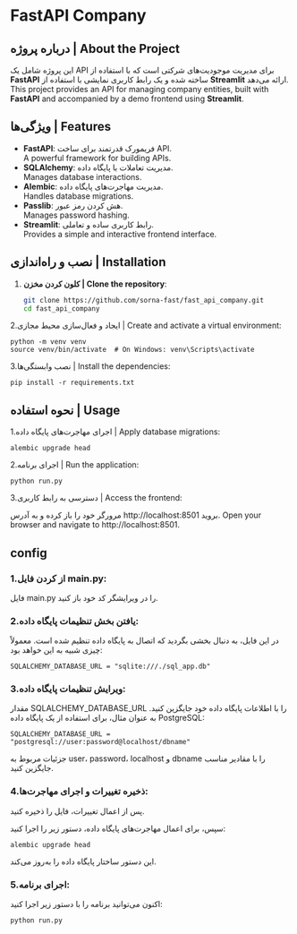 # FastAPI Company

## درباره پروژه | About the Project

این پروژه شامل یک API برای مدیریت موجودیت‌های شرکتی است که با استفاده از **FastAPI** ساخته شده و یک رابط کاربری نمایشی با استفاده از **Streamlit** ارائه می‌دهد.  
This project provides an API for managing company entities, built with **FastAPI** and accompanied by a demo frontend using **Streamlit**.

## ویژگی‌ها | Features

- **FastAPI**: فریمورک قدرتمند برای ساخت API.  
  A powerful framework for building APIs.
- **SQLAlchemy**: مدیریت تعاملات با پایگاه داده.  
  Manages database interactions.
- **Alembic**: مدیریت مهاجرت‌های پایگاه داده.  
  Handles database migrations.
- **Passlib**: هش کردن رمز عبور.  
  Manages password hashing.
- **Streamlit**: رابط کاربری ساده و تعاملی.  
  Provides a simple and interactive frontend interface.

## نصب و راه‌اندازی | Installation

1. **کلون کردن مخزن | Clone the repository**:

   ```bash
   git clone https://github.com/sorna-fast/fast_api_company.git
   cd fast_api_company
   ```
   
2.ایجاد و فعال‌سازی محیط مجازی | Create and activate a virtual environment:
```
python -m venv venv
source venv/bin/activate  # On Windows: venv\Scripts\activate
```

3.نصب وابستگی‌ها | Install the dependencies:
```
pip install -r requirements.txt
```

## نحوه استفاده | Usage
1.اجرای مهاجرت‌های پایگاه داده | Apply database migrations:
```
alembic upgrade head
```
2.اجرای برنامه | Run the application:
```
python run.py
```
3.دسترسی به رابط کاربری | Access the frontend:

مرورگر خود را باز کرده و به آدرس http://localhost:8501 بروید.
Open your browser and navigate to http://localhost:8501.


## config

### 1.از کردن فایل main.py:

فایل main.py را در ویرایشگر کد خود باز کنید.
### 2.یافتن بخش تنظیمات پایگاه داده:

در این فایل، به دنبال بخشی بگردید که اتصال به پایگاه داده تنظیم شده است. معمولاً چیزی شبیه به این خواهد بود:

```
SQLALCHEMY_DATABASE_URL = "sqlite:///./sql_app.db"
```
### 3.ویرایش تنظیمات پایگاه داده:

مقدار SQLALCHEMY_DATABASE_URL را با اطلاعات پایگاه داده خود جایگزین کنید. به عنوان مثال، برای استفاده از یک پایگاه داده PostgreSQL:
```
SQLALCHEMY_DATABASE_URL = "postgresql://user:password@localhost/dbname"
```
جزئیات مربوط به user، password، localhost و dbname را با مقادیر مناسب جایگزین کنید.

### 4.ذخیره تغییرات و اجرای مهاجرت‌ها:

پس از اعمال تغییرات، فایل را ذخیره کنید.

سپس، برای اعمال مهاجرت‌های پایگاه داده، دستور زیر را اجرا کنید:
```
alembic upgrade head
```
این دستور ساختار پایگاه داده را به‌روز می‌کند.

### 5.اجرای برنامه:

اکنون می‌توانید برنامه را با دستور زیر اجرا کنید:
```
python run.py
```

